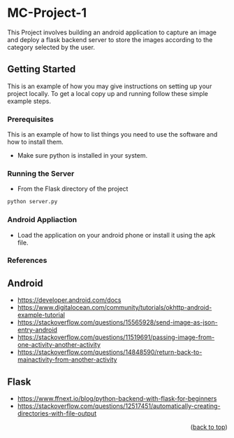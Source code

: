 <a name="readme-top"></a>
# MC-Project-1
 This Project involves building an android application to capture an image and deploy a flask backend server to store the images according to the category selected by the user.
 
 
<!-- GETTING STARTED -->
## Getting Started

This is an example of how you may give instructions on setting up your project locally.
To get a local copy up and running follow these simple example steps.

### Prerequisites

This is an example of how to list things you need to use the software and how to install them.
* Make sure python is installed in your system.

### Running the Server
* From the Flask directory of the project
```sh
python server.py
```

### Android Appliaction
* Load the application on your android phone or install it using the apk file.

### References
## Android 
* https://developer.android.com/docs
* https://www.digitalocean.com/community/tutorials/okhttp-android-example-tutorial
* https://stackoverflow.com/questions/15565928/send-image-as-json-entry-android
* https://stackoverflow.com/questions/11519691/passing-image-from-one-activity-another-activity
* https://stackoverflow.com/questions/14848590/return-back-to-mainactivity-from-another-activity

## Flask
* https://www.ffnext.io/blog/python-backend-with-flask-for-beginners
* https://stackoverflow.com/questions/12517451/automatically-creating-directories-with-file-output

<p align="right">(<a href="#readme-top">back to top</a>)</p>
